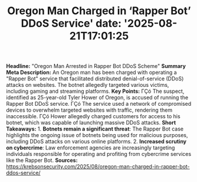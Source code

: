 ﻿---
title: "Oregon Man Charged in ‘Rapper Bot’ DDoS Service'
date: '2025-08-21T17:01:25"
category: "Markets"
summary: ""
slug: "oregon man charged in rapper bot ddos service"
source_urls:
  - "https://krebsonsecurity.com/2025/08/oregon-man-charged-in-rapper-bot-ddos-service/"
seo:
  title: "Oregon Man Charged in ‘Rapper Bot’ DDoS Service | Hash n Hedge'
  description: '"
  keywords: ["news", "markets", "brief"]
---
**Headline:** "Oregon Man Arrested in Rapper Bot DDoS Scheme"  **Summary Meta Description:** An Oregon man has been charged with operating a "Rapper Bot" service that facilitated distributed denial-of-service (DDoS) attacks on websites. The botnet allegedly targeted various victims, including gaming and streaming platforms.  **Key Points:**  ΓÇó The suspect, identified as 25-year-old Tyler Hower of Oregon, is accused of running the Rapper Bot DDoS service. ΓÇó The service used a network of compromised devices to overwhelm targeted websites with traffic, rendering them inaccessible. ΓÇó Hower allegedly charged customers for access to his botnet, which was capable of launching massive DDoS attacks.  **Short Takeaways:**  1. **Botnets remain a significant threat**: The Rapper Bot case highlights the ongoing issue of botnets being used for malicious purposes, including DDoS attacks on various online platforms. 2. **Increased scrutiny on cybercrime**: Law enforcement agencies are increasingly targeting individuals responsible for operating and profiting from cybercrime services like the Rapper Bot.  **Sources:**  https://krebsonsecurity.com/2025/08/oregon-man-charged-in-rapper-bot-ddos-service/ 
